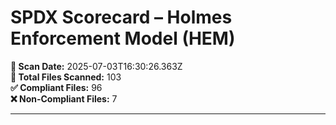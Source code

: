 # SPDX Scorecard – Holmes Enforcement Model (HEM)

**📅 Scan Date:** 2025-07-03T16:30:26.363Z  
**📂 Total Files Scanned:** 103  
**✅ Compliant Files:** 96  
**❌ Non-Compliant Files:** 7

---

